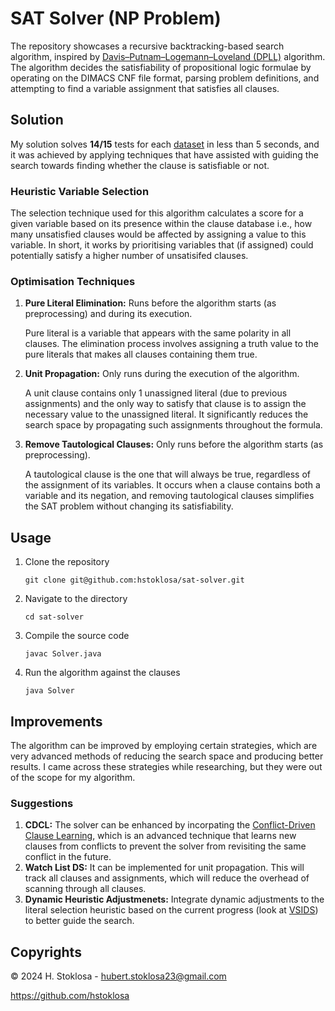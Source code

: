 # SAT Solver (NP Problem)

The repository showcases a recursive backtracking-based search algorithm, inspired by [Davis–Putnam–Logemann–Loveland (DPLL)](https://en.wikipedia.org/wiki/DPLL_algorithm) algorithm. The algorithm decides the satisfiability of propositional logic formulae by operating on the DIMACS CNF file format, parsing problem definitions, and attempting to find a variable assignment that satisfies all clauses.

## Solution

My solution solves **14/15** tests for each [dataset](https://github.com/hstoklosa/sat-solver/tree/main/src/resources/datasets) in less than 5 seconds, and it was achieved by applying techniques that have assisted with guiding the search towards finding whether the clause is satisfiable or not.

### Heuristic Variable Selection

The selection technique used for this algorithm calculates a score for a given variable based on its presence within the clause database i.e., how many unsatisfied clauses would be affected by assigning a value to this variable. In short, it works by prioritising variables that (if assigned) could potentially satisfy a higher number of unsatisifed clauses.

### Optimisation Techniques

1. **Pure Literal Elimination:** Runs before the algorithm starts (as preprocessing) and during its execution.

    Pure literal is a variable that appears with the same polarity in all clauses. The elimination process involves assigning a truth value to the pure literals that makes all clauses containing them true.

2. **Unit Propagation:** Only runs during the execution of the algorithm.

    A unit clause contains only 1 unassigned literal (due to previous assignments) and the only way to satisfy that clause is to assign the necessary value to the unassigned literal. It significantly reduces the search space by propagating such assignments throughout the formula.

3. **Remove Tautological Clauses:** Only runs before the algorithm starts (as preprocessing).

    A tautological clause is the one that will always be true, regardless of the assignment of its variables. It occurs when a clause contains both a variable and its negation, and removing tautological clauses simplifies the SAT problem without changing its satisfiability.

## Usage

1. Clone the repository

    ```
    git clone git@github.com:hstoklosa/sat-solver.git
    ```

2. Navigate to the directory

    ```
    cd sat-solver
    ```

3. Compile the source code

    ```
    javac Solver.java
    ```

4. Run the algorithm against the clauses

    ```
    java Solver
    ```

## Improvements

The algorithm can be improved by employing certain strategies, which are very advanced methods of reducing the search space and producing better results. I came across these strategies while researching, but they were out of the scope for my algorithm.

### Suggestions

1. **CDCL:** The solver can be enhanced by incorpating the [Conflict-Driven Clause Learning](https://en.wikipedia.org/wiki/Conflict-driven_clause_learning), which is an advanced technique that learns new clauses from conflicts to prevent the solver from revisiting the same conflict in the future.
2. **Watch List DS:** It can be implemented for unit propagation. This will track all clauses and assignments, which will reduce the overhead of scanning through all clauses.
3. **Dynamic Heuristic Adjustmenets:** Integrate dynamic adjustments to the literal selection heuristic based on the current progress (look at [VSIDS](https://en.wikipedia.org/wiki/Boolean_satisfiability_algorithm_heuristics)) to better guide the search.

## Copyrights

© 2024 H. Stoklosa - hubert.stoklosa23@gmail.com

https://github.com/hstoklosa
